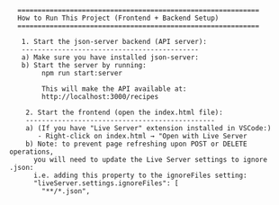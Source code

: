       ============================================================
      How to Run This Project (Frontend + Backend Setup)
      ============================================================

       1. Start the json-server backend (API server):
       --------------------------------------------
       a) Make sure you have installed json-server:
       b) Start the server by running:
            npm run start:server

            This will make the API available at:
            http://localhost:3000/recipes

        2. Start the frontend (open the index.html file):
        -----------------------------------------------
        a) (If you have "Live Server" extension installed in VSCode:)
           - Right-click on index.html → "Open with Live Server
        b) Note: to prevent page refreshing upon POST or DELETE operations, 
          you will need to update the Live Server settings to ignore .json:
          i.e. adding this property to the ignoreFiles setting:
          "liveServer.settings.ignoreFiles": [
            "**/*.json",
